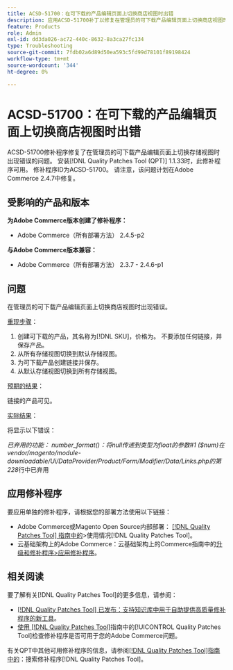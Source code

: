 ```yaml
---
title: ACSD-51700：在可下载的产品编辑页面上切换商店视图时出错
description: 应用ACSD-51700补丁以修复在管理员的可下载产品编辑页面上切换商店视图时出现错误的Adobe Commerce问题。
feature: Products
role: Admin
exl-id: dd3da026-ac72-440c-8632-8a3ca27fc134
type: Troubleshooting
source-git-commit: 7fdb02a6d89d50ea593c5fd99d78101f89198424
workflow-type: tm+mt
source-wordcount: '344'
ht-degree: 0%

---
```


# ACSD-51700：在可下载的产品编辑页面上切换商店视图时出错

ACSD-51700修补程序修复了在管理员的可下载产品编辑页面上切换存储视图时出现错误的问题。 安装[!DNL Quality Patches Tool (QPT)] 1.1.33时，此修补程序可用。 修补程序ID为ACSD-51700。 请注意，该问题计划在Adobe Commerce 2.4.7中修复。

## 受影响的产品和版本

**为Adobe Commerce版本创建了修补程序：**

* Adobe Commerce（所有部署方法） 2.4.5-p2

**与Adobe Commerce版本兼容：**

* Adobe Commerce（所有部署方法） 2.3.7 - 2.4.6-p1

## 问题

在管理员的可下载产品编辑页面上切换商店视图时出现错误。

<u>重现步骤</u>：

1. 创建可下载的产品，其名称为[!DNL SKU]，价格为。 不要添加任何链接，并保存产品。
1. 从所有存储视图切换到默认存储视图。
1. 为可下载产品创建链接并保存。
1. 从默认存储视图切换到所有存储视图。

<u>预期的结果</u>：

链接的产品可见。

<u>实际结果</u>：

将显示以下错误：

*已弃用的功能： number_format()：将null传递到类型为float的参数#1 ($num)在vendor/magento/module-downloadable/Ui/DataProvider/Product/Form/Modifier/Data/Links.php的第228*&#x200B;行中已弃用

## 应用修补程序

要应用单独的修补程序，请根据您的部署方法使用以下链接：

* Adobe Commerce或Magento Open Source内部部署： [[!DNL Quality Patches Tool] 指南中的](/help/tools/quality-patches-tool/usage.md)>使用情况[!DNL Quality Patches Tool]。
* 云基础架构上的Adobe Commerce：云基础架构上的Commerce指南中的[升级和修补程序>应用修补程序](https://experienceleague.adobe.com/docs/commerce-cloud-service/user-guide/develop/upgrade/apply-patches.html?lang=zh-Hans)。

## 相关阅读

要了解有关[!DNL Quality Patches Tool]的更多信息，请参阅：

* [[!DNL Quality Patches Tool] 已发布：支持知识库中用于自助提供高质量修补程序的新工具](https://experienceleague.adobe.com/zh-hans/docs/commerce-operations/tools/quality-patches-tool/quality-patches-tool-to-self-serve-quality-patches)。
* [使用 [!DNL Quality Patches Tool]](/help/tools/quality-patches-tool/patches-available-in-qpt/check-patch-for-magento-issue-with-magento-quality-patches.md)指南中的[!UICONTROL Quality Patches Tool]检查修补程序是否可用于您的Adobe Commerce问题。


有关QPT中其他可用修补程序的信息，请参阅[[!DNL Quality Patches Tool]指南中的](https://experienceleague.adobe.com/tools/commerce-quality-patches/index.html?lang=zh-Hans)：搜索修补程序[!DNL Quality Patches Tool]。
